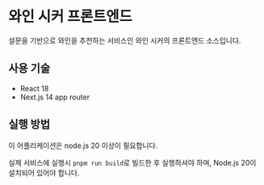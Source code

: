 # 와인 시커 프론트엔드
설문을 기반으로 와인을 추천하는 서비스인 와인 시커의 프론트엔드 소스입니다.

## 사용 기술
* React 18
* Next.js 14 app router

## 실행 방법
이 어플리케이션은 node.js 20 이상이 필요합니다.

실제 서비스에 실행시 `pnpm run build`로 빌드한 후 실행하셔야 하며, Node.js 20이 설치되어 있어야 합니다.